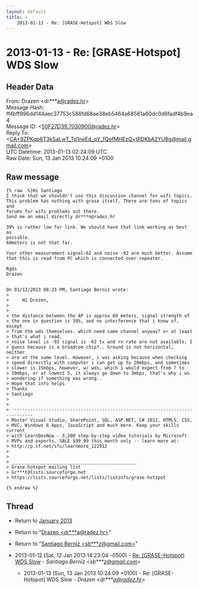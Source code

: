 ```yaml
---
layout: default
title: >
    2013-01-13 - Re: [GRASE-Hotspot] WDS Slow
---
```


# 2013-01-13 - Re: [GRASE-Hotspot] WDS Slow

## Header Data

From: Drazen \<dr***a@radez.hr\><br>
Message Hash: ff4bff996dd144aec37753c586fd68ae38eb5464a68561a60dc0d6fadf4b9ea4<br>
Message ID: \<50F27D39.7030900@radez.hr\><br>
Reply To: \<CA+9ZPKqp6T3kSaLwT_Tq1neEd_qY_fQofMHEzQ+tPDKbA2YU8g@mail.gmail.com\><br>
UTC Datetime: 2013-01-13 02:24:09 UTC<br>
Raw Date: Sun, 13 Jan 2013 10:24:09 +0100<br>

## Raw message

```
{% raw  %}Hi Santiago
I think that we shouldn't use this discussion channel for wifi topics. 
This problem has nothing with grase itself. There are tons of topics and 
forums for wifi problems out there.
Send me an email directly dr***n@radez.hr

39% is rather low for link. We should have that link working as best as 
possible.
60meters is not that far.

Your other measurement signal-62 and noise -92 are much better. Assume 
that this is read from PC which is connected over repeater.

Rgds
Drazen


On 01/12/2013 08:23 PM, Santiago Berniz wrote:
>
>     Hi Drezen,
>
>
> the distance between the AP is approx 60 meters, signal strength of 
> the one in question is 39%, and no interference that i know of, except 
> from the wds themselves. which need same channel anyway? or at least 
> that's what i read.
> noise level is -92 signal is -62 tx and rx rate are not available, I 
> guess because is a broadcom chip?.. Ground is not horizontal, neither 
> are at the same level. However, i was asking because when checking 
> speed direcctly with computer i can get up to 20mbps, and sometimes 
> slower is 15mbps, however, w/ wds, which i would expect from 7 to 
> 10mbps, or at lowest 5, it always go down to 3mbps. that's why i ws 
> wondering if something was wrong..
> Hope that info helps
> Thanks
> Santiago
>
>
> ------------------------------------------------------------------------------
> Master Visual Studio, SharePoint, SQL, ASP.NET, C# 2012, HTML5, CSS,
> MVC, Windows 8 Apps, JavaScript and much more. Keep your skills current
> with LearnDevNow - 3,200 step-by-step video tutorials by Microsoft
> MVPs and experts. SALE $99.99 this month only -- learn more at:
> http://p.sf.net/sfu/learnmore_122912
>
>
> _______________________________________________
> Grase-hotspot mailing list
> Gr***t@lists.sourceforge.net
> https://lists.sourceforge.net/lists/listinfo/grase-hotspot

{% endraw %}
```

## Thread

+ Return to [January 2013](/archive/2013/01)

+ Return to "[Drazen <dr***a<span>@</span>radez.hr>](/authors/dr___a_at_radez_hr)"
+ Return to "[Santiago Berniz <sb***z<span>@</span>gmail.com>](/authors/sb___z_at_gmail_com)"

+ 2013-01-12 (Sat, 12 Jan 2013 14:23:04 -0500) - [Re: [GRASE-Hotspot] WDS Slow](/archive/2013/01/ae37b6378d01a46dcec5f6d81b0a2deecd5aab2ff455a9619da1c1bb7a0ddfa6) - _Santiago Berniz \<sb***z@gmail.com\>_
  + 2013-01-13 (Sun, 13 Jan 2013 10:24:09 +0100) - Re: [GRASE-Hotspot] WDS Slow - _Drazen \<dr***a@radez.hr\>_

